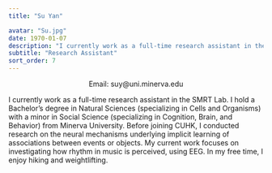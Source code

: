 ```yaml
---
title: "Su Yan"

avatar: "Su.jpg"
date: 1970-01-07
description: "I currently work as a full-time research assistant in the SMRT Lab. I hold a Bachelor’s degree in Natural Sciences..."
subtitle: "Research Assistant"
sort_order: 7
---
```

<p align="center">
    Email: suy@uni.minerva.edu
</p>

I currently work as a full-time research assistant in the SMRT Lab. I hold a Bachelor’s degree in Natural Sciences (specializing in Cells and Organisms) with a minor in Social Science (specializing in Cognition, Brain, and Behavior) from Minerva University. Before joining CUHK, I conducted research on the neural mechanisms underlying implicit learning of associations between events or objects. My current work focuses on investigating how rhythm in music is perceived, using EEG. In my free time, I enjoy hiking and weightlifting.
